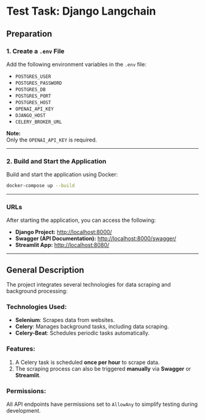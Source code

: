 # Test Task: Django Langchain

## Preparation

### 1. Create a `.env` File
Add the following environment variables in the `.env` file:

- `POSTGRES_USER`   
- `POSTGRES_PASSWORD`   
- `POSTGRES_DB` 
- `POSTGRES_PORT`   
- `POSTGRES_HOST`   
- `OPENAI_API_KEY`   
- `DJANGO_HOST`   
- `CELERY_BROKER_URL`   

**Note:**  
Only the `OPENAI_API_KEY` is required.

---

### 2. Build and Start the Application
Build and start the application using Docker:

```bash
docker-compose up --build
```

---

### URLs
After starting the application, you can access the following:

- **Django Project:** [http://localhost:8000/](http://localhost:8000/)  
- **Swagger (API Documentation):** [http://localhost:8000/swagger/](http://localhost:8000/swagger/)  
- **Streamlit App:** [http://localhost:8080/](http://localhost:8080/)  

---

## General Description

The project integrates several technologies for data scraping and background processing:

### Technologies Used:
- **Selenium**: Scrapes data from websites.  
- **Celery**: Manages background tasks, including data scraping.  
- **Celery-Beat**: Schedules periodic tasks automatically.  

### Features:
1. A Celery task is scheduled **once per hour** to scrape data.  
2. The scraping process can also be triggered **manually** via **Swagger** or **Streamlit**.  

### Permissions:
All API endpoints have permissions set to `AllowAny` to simplify testing during development.
